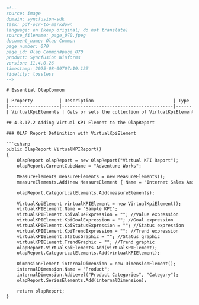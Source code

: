 ```html
<!--
source: image
domain: syncfusion-sdk
task: pdf-ocr-to-markdown
language: en (keep original; do not translate)
source_filename: page_070.jpeg
document_name: Olap Common
page_number: 070
page_id: Olap Common#page_070
product: Syncfusion Winforms
version: 11.4.0.26
timestamp: 2025-08-09T07:19:12Z
fidelity: lossless
-->

# Essential OlapCommon

| Property          | Description                              | Type | Data Type |
|-------------------|------------------------------------------|------|-----------|
| VirtualKpiElements | Gets or sets the collection of VirtualKpiElement. | CLR  | Items    |

## 4.3.17.2 Adding Virtual KPI Element to the OlapReport

### OLAP Report Definition with VirtualKpiElement

```csharp
public OlapReport VirtualKPIReport()
{
    OlapReport olapReport = new OlapReport("Virtual KPI Report");
    olapReport.CurrentCubeName = "Adventure Works";

    MeasureElements measureElements = new MeasureElements();
    measureElements.Add(new MeasureElement { Name = "Internet Sales Amount" });

    olapReport.CategoricalElements.Add(measureElements);

    VirtualKpiElement virtualKPIElement = new VirtualKpiElement();
    virtualKPIElement.Name = "Sample KPI";
    virtualKPIElement.KpiValueExpression = ""; //Value expression
    virtualKPIElement.KpiGoalExpression = ""; //Goal expression
    virtualKPIElement.KpiStatusExpression = ""; //Status expression
    virtualKPIElement.KpiTrendExpression = ""; //Trend expression
    virtualKPIElement.StatusGraphic = ""; //Status graphic
    virtualKPIElement.TrendGraphic = ""; //Trend graphic
    olapReport.VirtualKpiElements.Add(virtualKPIElement);
    olapReport.CategoricalElements.Add(virtualKPIElement);

    DimensionElement internalDimension = new DimensionElement();
    internalDimension.Name = "Product";
    internalDimension.AddLevel("Product Categories", "Category");
    olapReport.SeriesElements.Add(internalDimension);

    return olapReport;
}
```

<!-- tags: [product, module, control, api, version?] keywords: [OlapReport, VirtualKPIElement, MeasureElements, DimensionElement, KpiValueExpression, KpiGoalExpression, KpiStatusExpression, KpiTrendExpression, StatusGraphic, TrendGraphic, ProductCategories, Category] -->
```